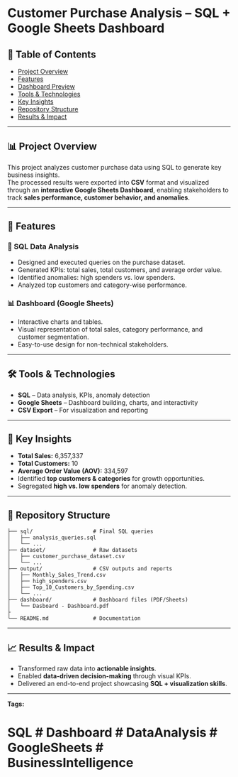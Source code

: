 # Customer Purchase Analysis – SQL + Google Sheets Dashboard  

## 📑 Table of Contents  
- [Project Overview](#-project-overview)  
- [Features](#-features)  
- [Dashboard Preview](#-dashboard-preview)  
- [Tools & Technologies](#-tools--technologies)  
- [Key Insights](#-key-insights)  
- [Repository Structure](#-repository-structure)  
- [Results & Impact](#-results--impact)  

---

## 📊 Project Overview  
This project analyzes customer purchase data using SQL to generate key business insights.  
The processed results were exported into **CSV** format and visualized through an **interactive Google Sheets Dashboard**, enabling stakeholders to track **sales performance, customer behavior, and anomalies**.  

---

## 🚀 Features  

### 🔎 SQL Data Analysis  
- Designed and executed queries on the purchase dataset.  
- Generated KPIs: total sales, total customers, and average order value.  
- Identified anomalies: high spenders vs. low spenders.  
- Analyzed top customers and category-wise performance.  

### 📊 Dashboard (Google Sheets)  
- Interactive charts and tables.  
- Visual representation of total sales, category performance, and customer segmentation.  
- Easy-to-use design for non-technical stakeholders.  


---

## 🛠 Tools & Technologies  
- **SQL** – Data analysis, KPIs, anomaly detection  
- **Google Sheets** – Dashboard building, charts, and interactivity  
- **CSV Export** – For visualization and reporting  

---

## 📑 Key Insights  
- **Total Sales:** 6,357,337  
- **Total Customers:** 10  
- **Average Order Value (AOV):** 334,597  
- Identified **top customers & categories** for growth opportunities.  
- Segregated **high vs. low spenders** for anomaly detection.  

---
## 📂 Repository Structure  

```text
├── sql/                   # Final SQL queries  
│   ├── analysis_queries.sql  
│   └── ...  
├── dataset/               # Raw datasets  
│   ├── customer_purchase_dataset.csv  
│   └── ...  
├── output/                # CSV outputs and reports  
│   ├── Monthly_Sales_Trend.csv  
│   ├── high_spenders.csv  
│   ├── Top_10_Customers_by_Spending.csv  
│   └── ...  
├── dashboard/             # Dashboard files (PDF/Sheets)  
│   └── Dasboard - Dashboard.pdf  
├         
└── README.md              # Documentation  

```
---

## 📈 Results & Impact  
- Transformed raw data into **actionable insights**.  
- Enabled **data-driven decision-making** through visual KPIs.  
- Delivered an end-to-end project showcasing **SQL + visualization skills**.  

---

**Tags:** 
# SQL # Dashboard # DataAnalysis # GoogleSheets # BusinessIntelligence  

